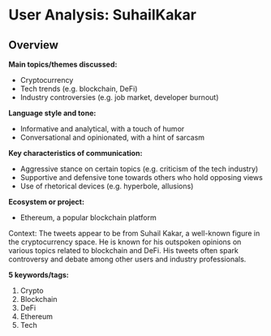 # User Analysis: SuhailKakar

## Overview

**Main topics/themes discussed:**
- Cryptocurrency
- Tech trends (e.g. blockchain, DeFi)
- Industry controversies (e.g. job market, developer burnout)

**Language style and tone:**
- Informative and analytical, with a touch of humor
- Conversational and opinionated, with a hint of sarcasm

**Key characteristics of communication:**
- Aggressive stance on certain topics (e.g. criticism of the tech industry)
- Supportive and defensive tone towards others who hold opposing views
- Use of rhetorical devices (e.g. hyperbole, allusions)

**Ecosystem or project:**
- Ethereum, a popular blockchain platform

Context:
The tweets appear to be from Suhail Kakar, a well-known figure in the cryptocurrency space. He is known for his outspoken opinions on various topics related to blockchain and DeFi. His tweets often spark controversy and debate among other users and industry professionals.

**5 keywords/tags:**
1. Crypto
2. Blockchain
3. DeFi
4. Ethereum
5. Tech